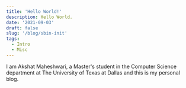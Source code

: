 ```yaml
---
title: 'Hello World!'
description: Hello World.
date: '2021-09-03'
draft: false
slug: '/blog/sbin-init'
tags:
  - Intro
  - Misc
---
```


I am Akshat Maheshwari, a Master's student in the Computer Science department at The University of Texas at Dallas and this is my personal blog.
